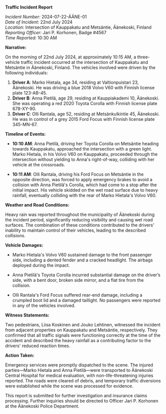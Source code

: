**Traffic Incident Report**

*Incident Number:* 2024-07-22-ÄÄNE-01  
*Date of Incident:* 22nd July 2024  
*Location:* Intersection of Kauppakatu and Metsäntie, Äänekoski, Finland  
*Reporting Officer:* Jari P. Korhonen, Badge #4567  
*Time Reported:* 10:30 AM  

**Narrative:**

On the morning of 22nd July 2024, at approximately 10:15 AM, a three-vehicle traffic incident occurred at the intersection of Kauppakatu and Metsäntie in Äänekoski, Finland. The vehicles involved were driven by the following individuals:

1. **Driver A**: Marko Hietala, age 34, residing at Valtionpuistari 23, Äänekoski. He was driving a blue 2018 Volvo V60 with Finnish license plate 123-AB-45.
2. **Driver B**: Anna Pietilä, age 29, residing at Kauppiakademi 10, Äänekoski. She was operating a red 2020 Toyota Corolla with Finnish license plate 678-XY-90.
3. **Driver C**: Olli Rantala, age 52, residing at Metsänkulkintie 45, Äänekoski. He was in control of a grey 2015 Ford Focus with Finnish license plate 345-MN-67.

**Timeline of Events:**

- **10:10 AM**: Anna Pietilä, driving her Toyota Corolla on Metsäntie heading towards Kauppakatu, approached the intersection with a green light. Marko Hietala, in his Volvo V60 on Kauppakatu, proceeded through the intersection without yielding to Anna's right-of-way, colliding with her vehicle at the crossroads.

- **10:11 AM**: Olli Rantala, driving his Ford Focus on Metsäntie in the opposite direction, was forced to apply emergency brakes to avoid a collision with Anna Pietilä's Corolla, which had come to a stop after the initial impact. His vehicle skidded on the wet road surface due to heavy rainfall, eventually colliding with the rear of Marko Hietala's Volvo V60.

**Weather and Road Conditions:**

Heavy rain was reported throughout the municipality of Äänekoski during the incident period, significantly reducing visibility and causing wet road surfaces. The combination of these conditions contributed to the drivers' inability to maintain control of their vehicles, leading to the described collisions.

**Vehicle Damages:**

- Marko Hietala's Volvo V60 sustained damage to the front passenger side, including a dented fender and a cracked headlight. The airbags deployed during the impact.
  
- Anna Pietilä's Toyota Corolla incurred substantial damage on the driver’s side, with a bent door, broken side mirror, and a flat tire from the collision.

- Olli Rantala's Ford Focus suffered rear-end damage, including a crumpled boot lid and a damaged taillight. No passengers were reported in any of the vehicles involved.

**Witness Statements:**

Two pedestrians, Liisa Koskinen and Jouko Lehtinen, witnessed the incident from adjacent properties on Kauppakatu and Metsäntie, respectively. They confirmed that all traffic signals were functioning correctly at the time of the accident and described the heavy rainfall as a contributing factor to the drivers' reduced reaction times.

**Action Taken:**

Emergency services were promptly dispatched to the scene. The injured parties—Marko Hietala and Anna Pietilä—were transported to Äänekoski Central Hospital for medical evaluation, with non-life-threatening injuries reported. The roads were cleared of debris, and temporary traffic diversions were established while the scene was processed for evidence.

This report is submitted for further investigation and insurance claims processing. Further inquiries should be directed to Officer Jari P. Korhonen at the Äänekoski Police Department.